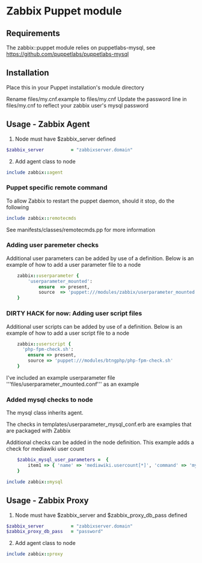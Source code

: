 # Zabbix Puppet module #

## Requirements ##

The zabbix::puppet module relies on puppetlabs-mysql, see https://github.com/puppetlabs/puppetlabs-mysql

## Installation ##

Place this in your Puppet installation's module directory

Rename files/my.cnf.example to files/my.cnf
Update the password line in files/my.cnf to reflect your zabbix user's mysql password


## Usage - Zabbix Agent ##

1) Node must have $zabbix_server defined

```ruby
$zabbix_server 			= "zabbixserver.domain"
```

2) Add agent class to node

```ruby
include zabbix::agent
```

### Puppet specific remote command ###


To allow Zabbix to restart the puppet daemon, should it stop, do the following

```ruby
include zabbix::remotecmds
```

See manifests/classes/remotecmds.pp for more information

### Adding user paremeter checks ###

Additional user parameters can be added by use of a definition.  Below is an example of how to add a user parameter file to a node

```ruby
	zabbix::userparameter {
		'userparameter_mounted':
			ensure	=> present,
			source	=> 'puppet:///modules/zabbix/userparameter_mounted.conf';
	}			
```

### DIRTY HACK for now: Adding user script files ###

Additional user scripts can be added by use of a definition.  Below is an example of how to add a user script file to a node

```ruby
    zabbix::userscript {
      'php-fpm-check.sh':
        ensure => present,
        source => 'puppet:///modules/btngphp/php-fpm-check.sh'
    }
```

I've included an example userparameter file '''files/userparameter_mounted.conf''' as an example

### Added mysql checks to node ###

The mysql class inherits agent.

The checks in templates/userparameter_mysql_conf.erb are examples that are packaged with Zabbix

Additional checks can be added in the node definition.  This example adds a check for mediawiki user count

```ruby
    $zabbix_mysql_user_parameters =  {
        item1 => { 'name' => 'mediawiki.usercount[*]', 'command' => 'mysql -B -s -e "SELECT count(*) FROM user" $1'},
    }   

include zabbix::mysql

```

## Usage - Zabbix Proxy ##

1) Node must have $zabbix_server and $zabbix_proxy_db_pass defined

```ruby
$zabbix_server 			= "zabbixserver.domain"
$zabbix_proxy_db_pass 	= "password"
```

2) Add agent class to node

```ruby
include zabbix::proxy
```

